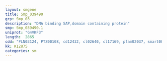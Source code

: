 ```yaml
---
layout: smgene
title: Smp_039490
grp: Smp_03
description: "DNA binding SAP,domain containing protein"
smp: Smp_039490.1
uniprot: "G4VKF3"
length:  2865
cdd: "PLN03124, PTZ00108, cd12432, cl02640, cl17169, pfam02037, smart00513"
kk: K12875
categories: sm
---
```

